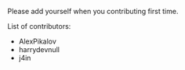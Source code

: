 Please add yourself when you contributing first time.

List of contributors:

* AlexPikalov
* harrydevnull
* j4in
